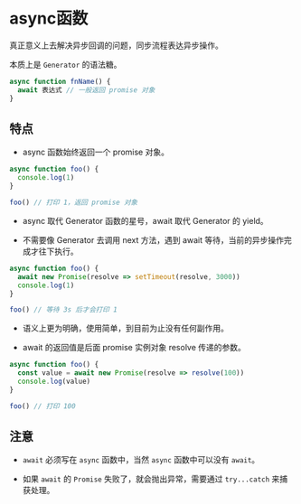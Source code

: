 # async函数

真正意义上去解决异步回调的问题，同步流程表达异步操作。

本质上是 `Generator` 的语法糖。

```js
async function fnName() {
  await 表达式 // 一般返回 promise 对象
}
```

## 特点

- async 函数始终返回一个 promise 对象。

```js
async function foo() {
  console.log(1)
}

foo() // 打印 1，返回 promise 对象
```

- async 取代 Generator 函数的星号，await 取代 Generator 的 yield。

- 不需要像 Generator 去调用 next 方法，遇到 await 等待，当前的异步操作完成才往下执行。

```js
async function foo() {
  await new Promise(resolve => setTimeout(resolve, 3000))
  console.log(1)
}

foo() // 等待 3s 后才会打印 1
```

- 语义上更为明确，使用简单，到目前为止没有任何副作用。

- await 的返回值是后面 promise 实例对象 resolve 传递的参数。

```js
async function foo() {
  const value = await new Promise(resolve => resolve(100))
  console.log(value)
}

foo() // 打印 100
```

## 注意

- `await` 必须写在 `async` 函数中，当然 `async` 函数中可以没有 `await`。

- 如果 `await` 的 `Promise` 失败了，就会抛出异常，需要通过 `try...catch` 来捕获处理。
